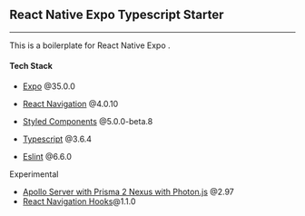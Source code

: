 ## React Native Expo Typescript Starter

---

This is a boilerplate for React Native Expo .

#### Tech Stack

- [Expo](https://expo.io/) @35.0.0
- [React Navigation](https://reactnavigation.org/docs/en/getting-started.html) @4.0.10

- [Styled Components](https://www.styled-components.com/docs/basics#react-native) @5.0.0-beta.8
- [Typescript](https://www.typescriptlang.org/) @3.6.4
- [Eslint](https://eslint.org/) @6.6.0

Experimental

- [Apollo Server with Prisma 2 Nexus with Photon.js](https://github.com/graphql-boilerplates/typescript-graphql-server) @2.97
- [React Navigation Hooks](https://github.com/react-navigation/hooks)@1.1.0
